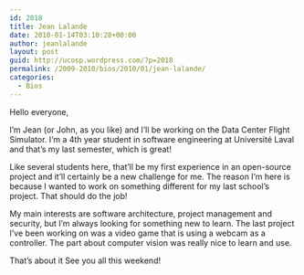 ```yaml
---
id: 2018
title: Jean Lalande
date: 2010-01-14T03:10:28+00:00
author: jeanlalande
layout: post
guid: http://ucosp.wordpress.com/?p=2018
permalink: /2009-2010/bios/2010/01/jean-lalande/
categories:
  - Bios
---
```

Hello everyone,

I&#8217;m Jean (or John, as you like) and I&#8217;ll be working on the Data Center Flight Simulator. I&#8217;m a 4th year student in software engineering at Université Laval and that&#8217;s my last semester, which is great!

Like several students here, that&#8217;ll be my first experience in an open-source project and it&#8217;ll certainly be a new challenge for me. The reason I&#8217;m here is because I wanted to work on something different for my last school&#8217;s project. That should do the job!

My main interests are software architecture, project management and security, but I&#8217;m always looking for something new to learn. The last project I&#8217;ve been working on was a video game that is using a webcam as a controller. The part about computer vision was really nice to learn and use.

That&#8217;s about it See you all this weekend!